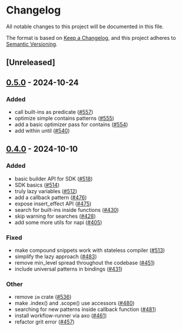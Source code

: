 # Changelog

All notable changes to this project will be documented in this file.

The format is based on [Keep a Changelog](https://keepachangelog.com/en/1.0.0/),
and this project adheres to [Semantic Versioning](https://semver.org/spec/v2.0.0.html).

## [Unreleased]

## [0.5.0](https://github.com/getgrit/gritql/compare/grit-pattern-matcher-v0.4.0...grit-pattern-matcher-v0.5.0) - 2024-10-24

### Added

- call built-ins as predicate ([#557](https://github.com/getgrit/gritql/pull/557))
- optimize simple contains patterns ([#555](https://github.com/getgrit/gritql/pull/555))
- add a basic optimizer pass for contains ([#554](https://github.com/getgrit/gritql/pull/554))
- add within until ([#540](https://github.com/getgrit/gritql/pull/540))

## [0.4.0](https://github.com/getgrit/gritql/compare/grit-pattern-matcher-v0.3.0...grit-pattern-matcher-v0.4.0) - 2024-10-10

### Added

- basic builder API for SDK ([#518](https://github.com/getgrit/gritql/pull/518))
- SDK basics ([#514](https://github.com/getgrit/gritql/pull/514))
- truly lazy variables ([#512](https://github.com/getgrit/gritql/pull/512))
- add a callback pattern ([#476](https://github.com/getgrit/gritql/pull/476))
- expose insert_effect API ([#475](https://github.com/getgrit/gritql/pull/475))
- search for built-ins inside functions ([#430](https://github.com/getgrit/gritql/pull/430))
- skip warning for searches ([#428](https://github.com/getgrit/gritql/pull/428))
- add some more utils for napi ([#405](https://github.com/getgrit/gritql/pull/405))

### Fixed

- make compound snippets work with stateless compiler ([#513](https://github.com/getgrit/gritql/pull/513))
- simplify the lazy approach ([#483](https://github.com/getgrit/gritql/pull/483))
- remove min_level spread throughout the codebase ([#451](https://github.com/getgrit/gritql/pull/451))
- include universal patterns in bindings ([#431](https://github.com/getgrit/gritql/pull/431))

### Other

- remove `im` crate ([#536](https://github.com/getgrit/gritql/pull/536))
- make .index() and .scope() use accessors ([#480](https://github.com/getgrit/gritql/pull/480))
- searching for new patterns inside callback function ([#481](https://github.com/getgrit/gritql/pull/481))
- install workflow-runner via axo ([#461](https://github.com/getgrit/gritql/pull/461))
- refactor grit error ([#457](https://github.com/getgrit/gritql/pull/457))
